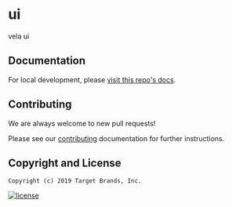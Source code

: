# ui

vela ui

## Documentation

For local development, please [visit this repo's docs](DOCS.md).

## Contributing

We are always welcome to new pull requests!

Please see our [contributing](CONTRIBUTING.md) documentation for further instructions.

## Copyright and License

```
Copyright (c) 2019 Target Brands, Inc.
```

[![license](https://img.shields.io/crates/l/gl.svg)](LICENSE)
